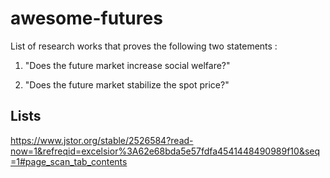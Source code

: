 # awesome-futures
List of research works that proves the following two statements :

1) "Does the future market increase social welfare?" 

2) "Does the future market stabilize the spot price?"


## Lists

https://www.jstor.org/stable/2526584?read-now=1&refreqid=excelsior%3A62e68bda5e57fdfa4541448490989f10&seq=1#page_scan_tab_contents
